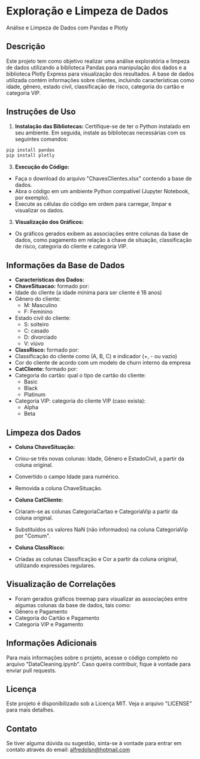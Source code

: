 # Exploração e Limpeza de Dados

Análise e Limpeza de Dados com Pandas e Plotly

## Descrição

Este projeto tem como objetivo realizar uma análise exploratória e limpeza de dados utilizando a biblioteca Pandas para manipulação dos dados e a biblioteca Plotly Express para visualização dos resultados. A base de dados utilizada contém informações sobre clientes, incluindo características como idade, gênero, estado civil, classificação de risco, categoria do cartão e categoria VIP.

## Instruções de Uso

1. **Instalação das Bibliotecas:**
   Certifique-se de ter o Python instalado em seu ambiente. Em seguida, instale as bibliotecas necessárias com os seguintes comandos:
```bash
pip install pandas
pip install plotly
```


3. **Execução do Código:**
- Faça o download do arquivo "ChavesClientes.xlsx" contendo a base de dados.
- Abra o código em um ambiente Python compatível (Jupyter Notebook, por exemplo).
- Execute as células do código em ordem para carregar, limpar e visualizar os dados.

3. **Visualização dos Gráficos:**
- Os gráficos gerados exibem as associações entre colunas da base de dados, como pagamento em relação à chave de situação, classificação de risco, categoria do cliente e categoria VIP.

## Informações da Base de Dados

- **Características dos Dados:**
- **ChaveSituacao:** formado por:
 - Idade do cliente (a idade mínima para ser cliente é 18 anos)
 - Gênero do cliente:
   - M: Masculino
   - F: Feminino
 - Estado civil do cliente:
   - S: solteiro
   - C: casado
   - D: divorciado
   - V: viúvo
- **ClassRisco:** formado por:
 - Classificação do cliente como (A, B, C) e indicador (+, - ou vazio)
 - Cor do cliente de acordo com um modelo de churn interno da empresa
- **CatCliente:** formado por:
 - Categoria do cartão: qual o tipo de cartão do cliente:
   - Basic
   - Black
   - Platinum
 - Categoria VIP: categoria do cliente VIP (caso exista):
   - Alpha
   - Beta

## Limpeza dos Dados

- **Coluna ChaveSituação:**
- Criou-se três novas colunas: Idade, Gênero e EstadoCivil, a partir da coluna original.
- Convertido o campo Idade para numérico.
- Removida a coluna ChaveSituação.

- **Coluna CatCliente:**
- Criaram-se as colunas CategoriaCartao e CategoriaVip a partir da coluna original.
- Substituídos os valores NaN (não informados) na coluna CategoriaVip por "Comum".

- **Coluna ClassRisco:**
- Criadas as colunas Classificação e Cor a partir da coluna original, utilizando expressões regulares.

## Visualização de Correlações

- Foram gerados gráficos treemap para visualizar as associações entre algumas colunas da base de dados, tais como:
- Gênero e Pagamento
- Categoria do Cartão e Pagamento
- Categoria VIP e Pagamento

## Informações Adicionais

Para mais informações sobre o projeto, acesse o código completo no arquivo "DataCleaning.ipynb". Caso queira contribuir, fique à vontade para enviar pull requests.

## Licença

Este projeto é disponibilizado sob a Licença MIT. Veja o arquivo "LICENSE" para mais detalhes.

## Contato

Se tiver alguma dúvida ou sugestão, sinta-se à vontade para entrar em contato através do email: alfredolsn@hotmail.com



